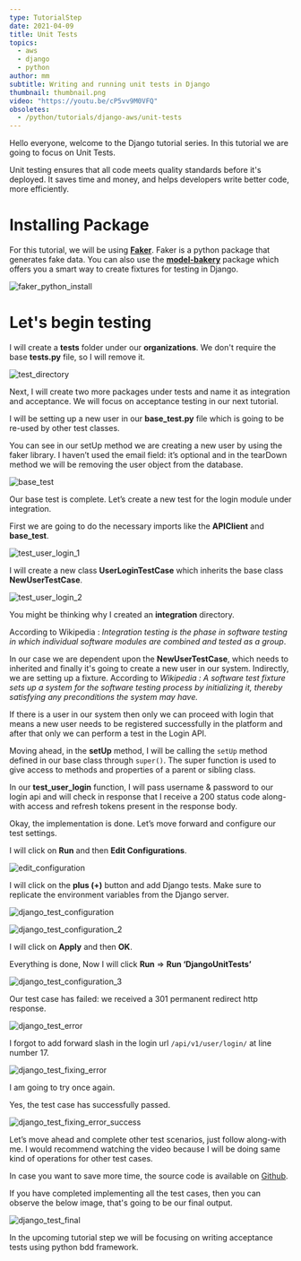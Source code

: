 ```yaml
---
type: TutorialStep
date: 2021-04-09
title: Unit Tests
topics:
  - aws
  - django
  - python
author: mm
subtitle: Writing and running unit tests in Django
thumbnail: thumbnail.png
video: "https://youtu.be/cP5vv9M0VFQ"
obsoletes:
  - /python/tutorials/django-aws/unit-tests
---
```


Hello everyone, welcome to the Django tutorial series. In this tutorial we are going to focus on Unit Tests.

Unit testing ensures that all code meets quality standards before it's deployed. It saves time and money,
and helps developers write better code, more efficiently.

# Installing Package

For this tutorial, we will be using **[Faker](https://pypi.org/project/Faker/)**. Faker is a python package that generates
fake data. You can also use the **[model-bakery](https://pypi.org/project/model-bakery/)** package which offers you a smart way to
create fixtures for testing in Django.

![faker_python_install](steps/step1.png)

# Let's begin testing

I will create a **tests** folder under our **organizations**. We don't require the base **tests.py** file, so I will
remove it.

![test_directory](steps/step2.png)

Next, I will create two more packages under tests and name it as integration and acceptance. We will focus on acceptance testing in our next tutorial.

I will be setting up a new user in our **base_test.py** file which is going to be re-used by other test classes.

You can see in our setUp method we are creating a new user by using the faker library. I haven’t used the email field:
it’s optional and in the tearDown method we will be removing the user object from the database.

![base_test](steps/step3.png)

Our base test is complete. Let’s create a new test for the login module under integration.

First we are going to do the necessary imports like the **APIClient** and **base_test**.

![test_user_login_1](steps/step4.png)

I will create a new class **UserLoginTestCase** which inherits the base class **NewUserTestCase**.

![test_user_login_2](steps/step5.png)

You might be thinking why I created an **integration** directory.

According to Wikipedia : <em>Integration testing is the phase in
software testing in which individual software modules are combined and tested as a group</em>.

In our case we are dependent upon the **NewUserTestCase**, which needs to inherited and finally it's going to create a new user
in our system. Indirectly, we are setting up a fixture. According to <em>Wikipedia : A software test fixture sets up a
system for the software testing process by initializing it, thereby satisfying any preconditions the system may have.</em>

If there is a user in our system then only we can
proceed with login that means a new user needs to be registered successfully in the platform and after that only
we can perform a test in the Login API.

Moving ahead, in the **setUp** method, I will be calling the `setUp` method defined in our
base class through `super()`. The super function is used to give access to methods
and properties of a parent or sibling class.

In our **test_user_login** function, I will pass username & password to our login api and
will check in response that I receive a 200 status code along-with access and refresh tokens
present in the response body.

Okay, the implementation is done. Let’s move forward and configure our test settings.

I will click on **Run** and then **Edit Configurations**.

![edit_configuration](steps/step6.png)

I will click on the **plus (+)** button and add Django tests. Make sure to replicate the environment variables from the Django server.

![django_test_configuration](steps/step7.png)

![django_test_configuration_2](steps/step8.png)

I will click on **Apply** and then **OK**.

Everything is done, Now I will click **Run** ⇒ **Run ‘DjangoUnitTests’**

![django_test_configuration_3](steps/step9.png)

Our test case has failed: we received a 301 permanent redirect http response.

![django_test_error](steps/step10.png)

I forgot to add forward slash in the login url `/api/v1/user/login/` at line number 17.

![django_test_fixing_error](steps/step11.png)

I am going to try once again.

Yes, the test case has successfully passed.

![django_test_fixing_error_success](steps/step12.png)

Let’s move ahead and complete other test scenarios, just follow along-with me. I would recommend watching the video because
I will be doing same kind of operations for other test cases.

In case you want to save more time, the source code is available on [Github](https://github.com/mukulmantosh/SampleDemo).

If you have completed implementing all the test cases, then you can observe the below image, that's going to be our final output.

![django_test_final](steps/step13.png)

In the upcoming tutorial step we will be focusing on writing acceptance tests using python bdd framework.
